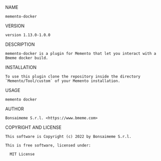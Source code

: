 NAME

    memento-docker

VERSION

    version 1.13.0-1.0.0


DESCRIPTION

    memento-docker is a plugin for Memento that let you interact with a Bmeme docker build.

INSTALLATION

    To use this plugin clone the repository inside the directory `Memento/Tool/custom` of your Memento installation.

USAGE

    memento docker

AUTHOR

    Bonsaimeme S.r.l. <https://www.bmeme.com>

COPYRIGHT AND LICENSE

    This software is Copyright (c) 2022 by Bonsaimeme S.r.l.

    This is free software, licensed under:

      MIT License

